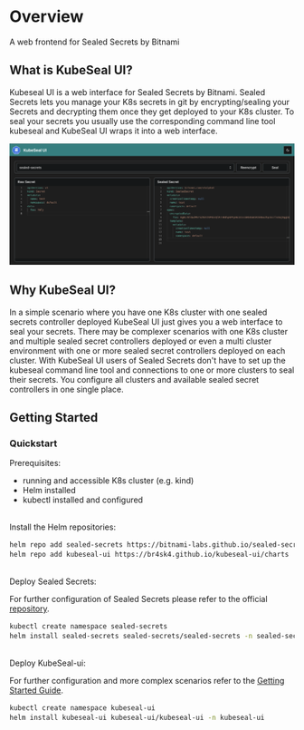 # Overview

A web frontend for Sealed Secrets by Bitnami

## What is KubeSeal UI?

Kubeseal UI is a web interface for Sealed Secrets by Bitnami. Sealed Secrets lets you manage your K8s secrets in git by
encrypting/sealing your Secrets and decrypting them once they get deployed to your K8s cluster. To seal your secrets you
usually use the corresponding command line tool kubeseal and KubeSeal UI wraps it into a web interface.

![KubeSeal UI](assets/screenshot.png)

## Why KubeSeal UI?

In a simple scenario where you have one K8s cluster with one sealed secrets controller deployed KubeSeal UI just gives
you a web interface to seal your secrets. There may be complexer scenarios with one K8s cluster and multiple sealed
secret controllers deployed or even a multi cluster environment with one or more sealed secret controllers deployed on
each cluster. With KubeSeal UI users of Sealed Secrets don't have to set up the kubeseal command line tool and
connections to one or more clusters to seal their secrets. You configure all clusters and available sealed secret
controllers in one single place.

## Getting Started

### Quickstart

Prerequisites:

- running and accessible K8s cluster (e.g. kind)
- Helm installed
- kubectl installed and configured

<br />
Install the Helm repositories:

```bash
helm repo add sealed-secrets https://bitnami-labs.github.io/sealed-secrets
helm repo add kubeseal-ui https://br4sk4.github.io/kubeseal-ui/charts
```

<br />
Deploy Sealed Secrets:

For further configuration of Sealed Secrets please refer to the
official [repository](https://github.com/bitnami-labs/sealed-secrets).

```bash
kubectl create namespace sealed-secrets
helm install sealed-secrets sealed-secrets/sealed-secrets -n sealed-secrets
```

<br />
Deploy KubeSeal-ui:

For further configuration and more complex scenarios refer to the [Getting Started Guide](getting-started.md).

```bash
kubectl create namespace kubeseal-ui
helm install kubeseal-ui kubeseal-ui/kubeseal-ui -n kubeseal-ui
```

